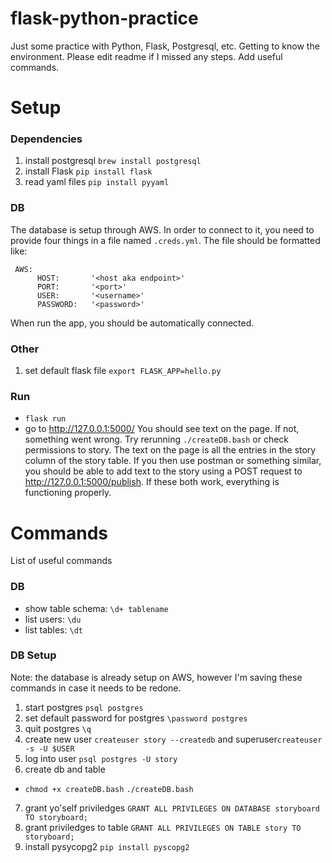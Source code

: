 # flask-python-practice
Just some practice with Python, Flask, Postgresql, etc. Getting to know the environment. Please edit readme if I missed any steps. Add useful commands. 

# Setup


### Dependencies
1. install postgresql `brew install postgresql`
2. install Flask `pip install flask`
3. read yaml files `pip install pyyaml`

### DB
The database is setup through AWS. In order to connect to it, you need to provide four things in a file named `.creds.yml`. 
The file should be formatted like:
```
 AWS:
      HOST:       '<host aka endpoint>'
      PORT:       '<port>'
      USER:       '<username>'
      PASSWORD:   '<password>'
```
When run the app, you should be automatically connected.

### Other
1. set default flask file `export FLASK_APP=hello.py`

### Run
* `flask run`
* go to http://127.0.0.1:5000/
You should see text on the page. If not, something went wrong. Try rerunning `./createDB.bash` or check permissions to story.
The text on the page is all the entries in the story column of the story table. If you then use postman or something similar, you should be able to add text to the story using a POST request to http://127.0.0.1:5000/publish. If these both work, everything is functioning properly.

# Commands
List of useful commands
### DB
* show table schema: `\d+ tablename`
* list users: `\du`
* list tables: `\dt`

### DB Setup
Note: the database is already setup on AWS, however I'm saving these commands in case it needs to be redone.

1. start postgres `psql postgres`
2. set default password for postgres `\password postgres`
3. quit postgres `\q`
4. create new user `createuser story --createdb` and superuser`createuser -s -U $USER`
5. log into user `psql postgres -U story`
6. create db and table
  * `chmod +x createDB.bash` `./createDB.bash`
7. grant yo'self priviledges `GRANT ALL PRIVILEGES ON DATABASE storyboard TO storyboard;`
8. grant priviledges to table `GRANT ALL PRIVILEGES ON TABLE story TO storyboard;`
9. install pysycopg2 `pip install pyscopg2`

